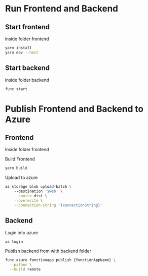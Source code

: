 

# Run Frontend and Backend

## Start frontend
inside folder frontend

```sh
yarn install
yarn dev --host
```

## Start backend
inside folder backend

```sh
func start
```


# Publish Frontend and Backend to Azure

## Frontend

Inside folder frontend

Build Frontend
```sh
yarn build
```

Upload to azure
```sh
az storage blob upload-batch \    
    --destination '$web' \
    --source dist \
    --overwrite \
    --connection-string '{connectionString}'

```

## Backend

Login into azure

```sh
az login
```

Publish backend from with backend folder

```sh
func azure functionapp publish {functionAppName} \
  --python \
  --build remote

```


